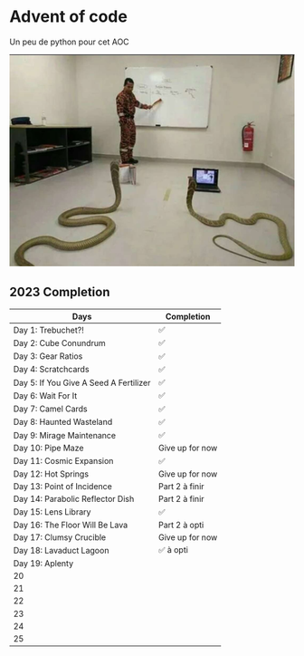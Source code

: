 # Advent of code

Un peu de python pour cet AOC

![Snek](snek.jpg "Snek class")

## 2023 Completion

| Days                                   | Completion      |
| -------------------------------------- | --------------- |
| Day 1: Trebuchet?!                     | ✅              |
| Day 2: Cube Conundrum                  | ✅              |
| Day 3: Gear Ratios                     | ✅              |
| Day 4: Scratchcards                    | ✅              |
| Day 5: If You Give A Seed A Fertilizer | ✅              |
| Day 6: Wait For It                     | ✅              |
| Day 7: Camel Cards                     | ✅              |
| Day 8: Haunted Wasteland               | ✅              |
| Day 9: Mirage Maintenance              | ✅              |
| Day 10: Pipe Maze                      | Give up for now |
| Day 11: Cosmic Expansion               | ✅              |
| Day 12: Hot Springs                    | Give up for now |
| Day 13: Point of Incidence             | Part 2 à finir  |
| Day 14: Parabolic Reflector Dish       | Part 2 à finir  |
| Day 15: Lens Library                   | ✅              |
| Day 16: The Floor Will Be Lava         | Part 2 à opti   |
| Day 17: Clumsy Crucible                | Give up for now |
| Day 18: Lavaduct Lagoon                | ✅ à opti       |
| Day 19: Aplenty                        |                 |
| 20                                     |                 |
| 21                                     |                 |
| 22                                     |                 |
| 23                                     |                 |
| 24                                     |                 |
| 25                                     |                 |
